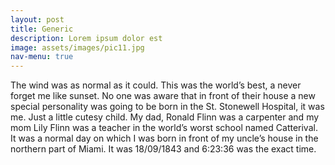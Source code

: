 ```yaml
---
layout: post
title: Generic
description: Lorem ipsum dolor est
image: assets/images/pic11.jpg
nav-menu: true
---
```


 The wind was as normal as it could. This was the world’s best, a never forget me like sunset. No one was aware that in front of their house a new special personality was going to be born in the St. Stonewell Hospital, it was me. Just a little cutesy child. My dad, Ronald Flinn was a carpenter and my mom Lily Flinn was a teacher in the world’s worst school named Catterival. It was a normal day on which I was born in front of my uncle’s house in the northern part of Miami. It was 18/09/1843 and 6:23:36 was the exact time. 

